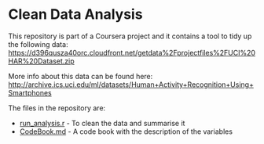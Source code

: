 # Clean Data Analysis

This repository is part of a Coursera project and it contains a tool to tidy up the following data:
<https://d396qusza40orc.cloudfront.net/getdata%2Fprojectfiles%2FUCI%20HAR%20Dataset.zip>

More info about this data can be found here:
<http://archive.ics.uci.edu/ml/datasets/Human+Activity+Recognition+Using+Smartphones>

The files in the repository are:
- [run_analysis.r](./run_analysis.r) - To clean the data and summarise it
-  [CodeBook.md](./CodeBook.md) - A code book with the description of the variables